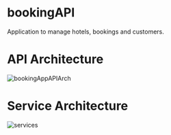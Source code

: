 # bookingAPI

Application to manage hotels, bookings and customers.

# API Architecture
![bookingAppAPIArch](https://user-images.githubusercontent.com/1589511/222962881-70cd206e-102e-41e8-bc85-97fe495af4d8.jpg)


# Service Architecture
![services](https://user-images.githubusercontent.com/1589511/222962896-30862312-a5f1-4fea-a722-cd1084426c9b.jpg)

